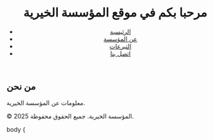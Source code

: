 <!DOCTYPE html>
<html lang="en">
<head>
    <meta charset="UTF-8">
    <meta name="viewport" content="width=device-width, initial-scale=1.0">
    <title>اسم المؤسسة الخيرية</title>
    <link rel="stylesheet" href="styles.css">
</head>
<body>
    <header>
        <h1>مرحبا بكم في موقع المؤسسة الخيرية</h1>
        <nav>
            <ul>
                <li><a href="index.html">الرئيسية</a></li>
                <li><a href="about.html">عن المؤسسة</a></li>
                <li><a href="donate.html">التبرعات</a></li>
                <li><a href="contact.html">اتصل بنا</a></li>
            </ul>
        </nav>
    </header>
    <main>
        <section>
            <h2>من نحن</h2>
            <p>معلومات عن المؤسسة الخيرية.</p>
        </section>
    </main>
    <footer>
        <p>&copy; 2025 المؤسسة الخيرية. جميع الحقوق محفوظة.</p>
    </footer>
</body>
</html>
body {
    
